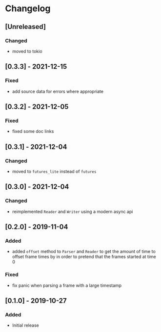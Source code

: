 # Changelog

## [Unreleased]

### Changed

* moved to tokio

## [0.3.3] - 2021-12-15

### Fixed

* add source data for errors where appropriate

## [0.3.2] - 2021-12-05

### Fixed

* fixed some doc links

## [0.3.1] - 2021-12-04

### Changed

* moved to `futures_lite` instead of `futures`

## [0.3.0] - 2021-12-04

### Changed

* reimplemented `Reader` and `Writer` using a modern async api

## [0.2.0] - 2019-11-04

### Added

* added `offset` method to `Parser` and `Reader` to get the amount of time to
  offset frame times by in order to pretend that the frames started at time 0

### Fixed

* fix panic when parsing a frame with a large timestamp

## [0.1.0] - 2019-10-27

### Added

* Initial release
